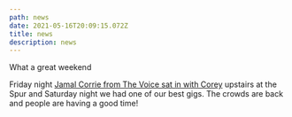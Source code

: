 ```yaml
---
path: news
date: 2021-05-16T20:09:15.072Z
title: news
description: news
---
```

What a great weekend

Friday night [Jamal Corrie from The Voice sat in with Corey](https://www.youtube.com/watch?v=dq5ptIgWhCQ) upstairs at the Spur and Saturday night we had one of our best gigs. The crowds are back and people are having a good time!